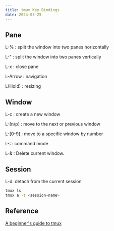 ```yaml
---
title: tmux Key Bindings
date: 2024-03-25
---
```


## Pane

L-% : split the window into two panes horizontally

L-" : split the window into two panes vertically

L-x : close pane

L-Arrow : navigation

L(Hold) : resizing

## Window

L-c : create a new window

L-[n/p] : move to the next or previous window

L-[0-9] : move to a specific window by number

L-: : command mode

L-& : Delete current window.

## Session

L-d: detach from the current session

```zsh
tmux ls
tmux a -t <session-name>
```

## Reference

[A beginner's guide to tmux](https://www.redhat.com/sysadmin/introduction-tmux-linux)
